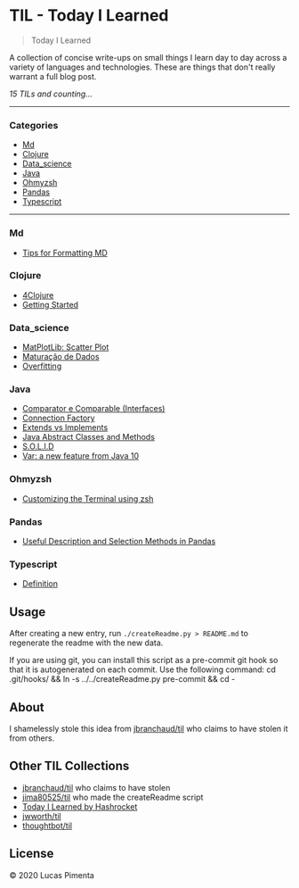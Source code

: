 # TIL - Today I Learned

> Today I Learned

A collection of concise write-ups on small things I learn day to day across a
variety of languages and technologies. These are things that don't really
warrant a full blog post.


_15 TILs and counting..._

---

### Categories

* [Md](#MD)
* [Clojure](#clojure)
* [Data_science](#data_science)
* [Java](#java)
* [Ohmyzsh](#ohmyzsh)
* [Pandas](#pandas)
* [Typescript](#typescript)

---

### Md

- [Tips for Formatting MD](MD/formatting_markdown.md)

### Clojure

- [4Clojure](clojure/4clojure_answers.md)
- [Getting Started](clojure/getting_started.md)

### Data_science

- [MatPlotLib: Scatter Plot](data_science/mlp_scatter_plot.md)
- [Maturação de Dados](data_science/maturação_de_dados.md)
- [Overfitting](data_science/overfit.md)

### Java

- [Comparator e Comparable (Interfaces)](java/Comparator_Comparable.md)
- [Connection Factory](java/connection_factory.md)
- [Extends vs Implements](java/ExtendsImplements.md)
- [Java Abstract Classes and Methods](java/abstract.md)
- [S.O.L.I.D](java/S.O.L.I.D.md)
- [Var: a new feature from Java 10](java/var.md)

### Ohmyzsh

- [Customizing the Terminal using zsh](ohmyzsh/customizing_terminal.md)

### Pandas

- [Useful Description and Selection Methods in Pandas](pandas/useful_methods.md)

### Typescript

- [Definition](typescript/definition.md)

## Usage

After creating a new entry, run `./createReadme.py > README.md` to regenerate
the readme with the new data.

If you are using git, you can install this script as a pre-commit git hook so
that it is autogenerated on each commit.  Use the following command:
    cd .git/hooks/ && ln -s ../../createReadme.py pre-commit && cd -


## About

I shamelessly stole this idea from
[jbranchaud/til](https://github.com/jbranchaud/til) who claims to have stolen
it from others.

## Other TIL Collections

* [jbranchaud/til](https://github.com/jbranchaud/til) who claims to have stolen
* [jima80525/til](https://github.com/jima80525/til) who made the createReadme script
* [Today I Learned by Hashrocket](https://til.hashrocket.com)
* [jwworth/til](https://github.com/jwworth/til)
* [thoughtbot/til](https://github.com/thoughtbot/til)

## License

&copy; 2020 Lucas Pimenta


